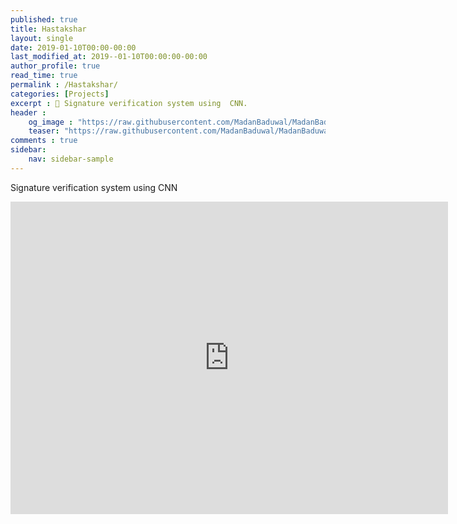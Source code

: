 ```yaml
---
published: true
title: Hastakshar
layout: single
date: 2019-01-10T00:00-00:00
last_modified_at: 2019--01-10T00:00:00-00:00
author_profile: true
read_time: true
permalink : /Hastakshar/
categories: [Projects]
excerpt : 📝 Signature verification system using  CNN.
header :
    og_image : "https://raw.githubusercontent.com/MadanBaduwal/MadanBaduwal.github.io/main/images/hastakshar.PNG"
    teaser: "https://raw.githubusercontent.com/MadanBaduwal/MadanBaduwal.github.io/main/images/hastakshar.PNG"
comments : true
sidebar:
    nav: sidebar-sample
---
```


Signature verification system using  CNN

<iframe width="700" height="500" src="https://www.youtube.com/embed/g3rvkWl8mHQ" frameborder="0" allow="accelerometer; autoplay; encrypted-media; gyroscope; picture-in-picture" allowfullscreen></iframe>

<br>


